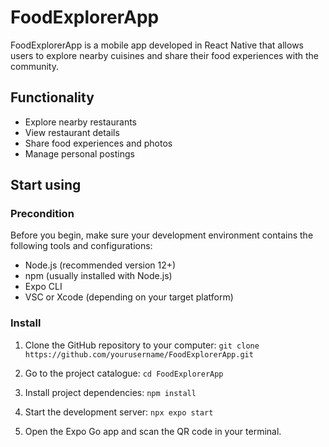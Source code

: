 # FoodExplorerApp

FoodExplorerApp is a mobile app developed in React Native that allows users to explore nearby cuisines and share their food experiences with the community.

## Functionality

- Explore nearby restaurants
- View restaurant details
- Share food experiences and photos
- Manage personal postings

## Start using

### Precondition

Before you begin, make sure your development environment contains the following tools and configurations:

- Node.js (recommended version 12+)
- npm (usually installed with Node.js)
- Expo CLI
- VSC or Xcode (depending on your target platform)

### Install

1. Clone the GitHub repository to your computer:
`git clone https://github.com/yourusername/FoodExplorerApp.git`

2. Go to the project catalogue:
`cd FoodExplorerApp`

3. Install project dependencies:
`npm install`

4. Start the development server:
`npx expo start`

5. Open the Expo Go app and scan the QR code in your terminal.
